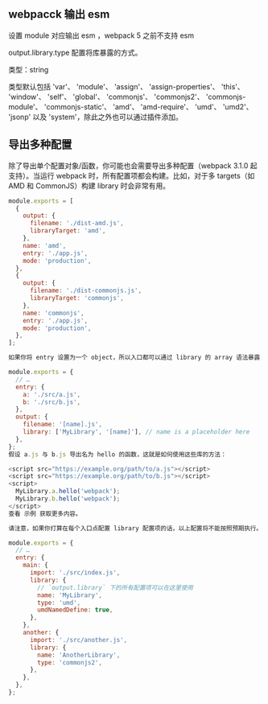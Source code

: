 ## webpacck 输出 esm

设置  module 对应输出 esm ，webpack 5 之前不支持 esm

output.library.type
配置将库暴露的方式。

类型：string

类型默认包括 'var'、 'module'、 'assign'、 'assign-properties'、 'this'、 'window'、 'self'、 'global'、 'commonjs'、 'commonjs2'、 'commonjs-module'、 'commonjs-static'、 'amd'、 'amd-require'、 'umd'、 'umd2'、 'jsonp' 以及 'system'，除此之外也可以通过插件添加。


## 导出多种配置

除了导出单个配置对象/函数，你可能也会需要导出多种配置（webpack 3.1.0 起支持）。当运行 webpack 时，所有配置项都会构建。比如，对于多 targets（如 AMD 和 CommonJS）构建 library 时会非常有用。
```js
module.exports = [
  {
    output: {
      filename: './dist-amd.js',
      libraryTarget: 'amd',
    },
    name: 'amd',
    entry: './app.js',
    mode: 'production',
  },
  {
    output: {
      filename: './dist-commonjs.js',
      libraryTarget: 'commonjs',
    },
    name: 'commonjs',
    entry: './app.js',
    mode: 'production',
  },
];
```

```js
如果你将 entry 设置为一个 object，所以入口都可以通过 library 的 array 语法暴露：

module.exports = {
  // …
  entry: {
    a: './src/a.js',
    b: './src/b.js',
  },
  output: {
    filename: '[name].js',
    library: ['MyLibrary', '[name]'], // name is a placeholder here
  },
};
假设 a.js 与 b.js 导出名为 hello 的函数，这就是如何使用这些库的方法：

<script src="https://example.org/path/to/a.js"></script>
<script src="https://example.org/path/to/b.js"></script>
<script>
  MyLibrary.a.hello('webpack');
  MyLibrary.b.hello('webpack');
</script>
查看 示例 获取更多内容。

请注意，如果你打算在每个入口点配置 library 配置项的话，以上配置将不能按照预期执行。这里是如何 在每个入口点下 做的方法：

module.exports = {
  // …
  entry: {
    main: {
      import: './src/index.js',
      library: {
        // `output.library` 下的所有配置项可以在这里使用
        name: 'MyLibrary',
        type: 'umd',
        umdNamedDefine: true,
      },
    },
    another: {
      import: './src/another.js',
      library: {
        name: 'AnotherLibrary',
        type: 'commonjs2',
      },
    },
  },
};
```